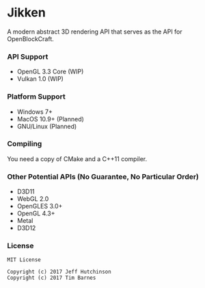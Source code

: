 # Jikken
A modern abstract 3D rendering API that serves as the API for OpenBlockCraft.

### API Support

- OpenGL 3.3 Core (WIP)
- Vulkan 1.0 (WIP)

### Platform Support

- Windows 7+
- MacOS 10.9+ (Planned)
- GNU/Linux (Planned)

### Compiling

You need a copy of CMake and a C++11 compiler.

### Other Potential APIs (No Guarantee, No Particular Order)

- D3D11
- WebGL 2.0
- OpenGLES 3.0+
- OpenGL 4.3+
- Metal
- D3D12

### License

```
MIT License

Copyright (c) 2017 Jeff Hutchinson
Copyright (c) 2017 Tim Barnes
```